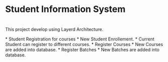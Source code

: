 # **Student Information System** <h1>

<p>This project develop using Layerd Architecture.</P>
* Student Registration for courses
    * New Student Enrollement.
    * Current Student can register to different courses.
* Register Courses
  * New Courses are added into database.
* Register Batches
  * New Batches are added into database.

  